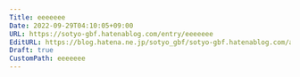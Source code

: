 ```yaml
---
Title: eeeeeee
Date: 2022-09-29T04:10:05+09:00
URL: https://sotyo-gbf.hatenablog.com/entry/eeeeeee
EditURL: https://blog.hatena.ne.jp/sotyo_gbf/sotyo-gbf.hatenablog.com/atom/entry/4207112889922851749
Draft: true
CustomPath: eeeeeee
---
```


